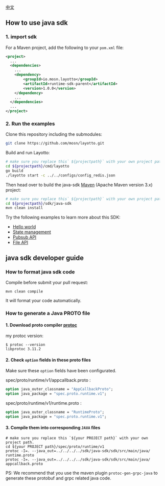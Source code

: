 [中文](./README-zh.md)
## How to use java sdk
### 1. import sdk
For a Maven project, add the following to your `pom.xml` file:
```xml
<project>
  ...
  <dependencies>
    ...
    <dependency>
        <groupId>io.mosn.layotto</groupId>
        <artifactId>runtime-sdk-parent</artifactId>
        <version>1.0.0</version>
    </dependency>
    ...
  </dependencies>
  ...
</project>
```

### 2. Run the examples
Clone this repository including the submodules:

```sh
git clone https://github.com/mosn/layotto.git
```

Build and run Layotto:

```bash
# make sure you replace this` ${projectpath}` with your own project path.
cd ${projectpath}/cmd/layotto
go build
./layotto start -c ../../configs/config_redis.json
```

Then head over to build the java-sdk [Maven](https://maven.apache.org/install.html) (Apache Maven version 3.x) project:

```sh
# make sure you replace this` ${projectpath}` with your own project path.
cd ${projectpath}/sdk/java-sdk
mvn clean install
```




Try the following examples to learn more about this SDK:
* [Hello world](./examples/src/test/java/io/mosn/layotto/examples/helloworld)
* [State management](./examples/src/test/java/io/mosn/layotto/examples/state)
* [Pubsub API](./examples/src/test/java/io/mosn/layotto/examples/pubsub)
* [File API](./examples/src/test/java/io/mosn/layotto/examples/file)

## java sdk developer guide 
### How to format java sdk code
Compile before submit your pull request:

```shell
mvn clean compile
```
It will format your code automatically.

### How to generate a Java PROTO file

#### 1. Download proto compiler [protoc](https://github.com/protocolbuffers/protobuf/releases)
my protoc version:
```shell
$ protoc --version
libprotoc 3.11.2
```

#### 2. Check `option` fields in these proto files
Make sure these `option` fields have been configurated.

spec/proto/runtime/v1/appcallback.proto : 
```protobuf
option java_outer_classname = "AppCallbackProto";
option java_package = "spec.proto.runtime.v1";
```

spec/proto/runtime/v1/runtime.proto :
```protobuf
option java_outer_classname = "RuntimeProto";
option java_package = "spec.proto.runtime.v1";
```

#### 3. Compile them into corresponding `JAVA` files
```shell
# make sure you replace this `${your PROJECT path}` with your own project path.
cd ${your PROJECT path}/spec/proto/runtime/v1
protoc -I=. --java_out=../../../../sdk/java-sdk/sdk/src/main/java/  runtime.proto
protoc -I=. --java_out=../../../../sdk/java-sdk/sdk/src/main/java/  appcallback.proto
```

PS: We recommend that you use the maven plugin `protoc-gen-grpc-java` to generate these protobuf and grpc related java code.
